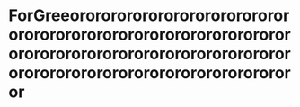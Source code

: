 # ForGreeororororororororororororororororororororororororororororororororororororororororororororororororororororororororororororororororororororor